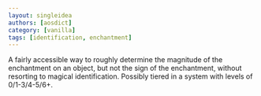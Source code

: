 ```yaml
---
layout: singleidea
authors: [aosdict]
category: [vanilla]
tags: [identification, enchantment]
---
```

A fairly accessible way to roughly determine the magnitude of the enchantment on an object, but not the sign of the enchantment, without resorting to magical identification. Possibly tiered in a system with levels of 0/1-3/4-5/6+.
